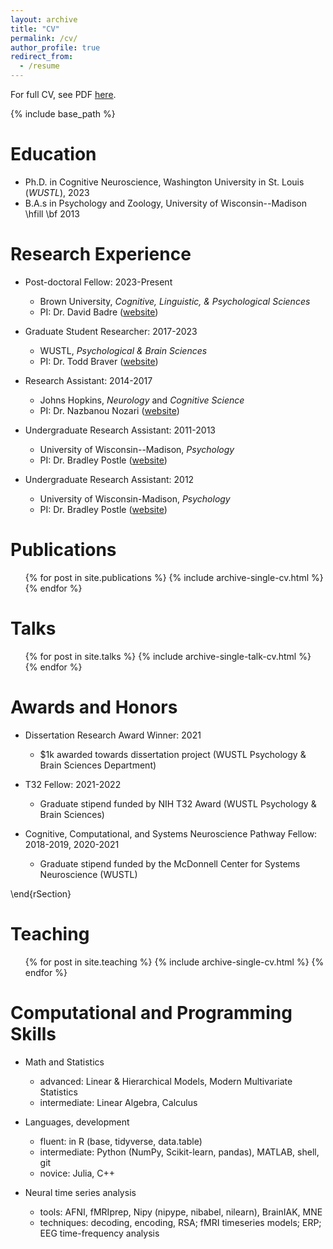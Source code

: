 ```yaml
---
layout: archive
title: "CV"
permalink: /cv/
author_profile: true
redirect_from:
  - /resume
---
```


For full CV, see PDF [here](/files/freund_cv.pdf).

{% include base_path %}

Education
======
* Ph.D. in Cognitive Neuroscience, Washington University in St. Louis (*WUSTL*), 2023
* B.A.s in Psychology and Zoology, University of Wisconsin--Madison \hfill \bf 2013

Research Experience
======
* Post-doctoral Fellow: 2023-Present
	* Brown University, *Cognitive, Linguistic, & Psychological Sciences*
	* PI: Dr. David Badre ([website](https://sites.brown.edu/badrelab/))

* Graduate Student Researcher: 2017-2023
  * WUSTL, *Psychological & Brain Sciences*
  * PI: Dr. Todd Braver ([website](https://sites.wustl.edu/ccplab/))

* Research Assistant: 2014-2017
	* Johns Hopkins, *Neurology* and *Cognitive Science*
	* PI: Dr. Nazbanou Nozari ([website](https://www.nozarilab.com))

* Undergraduate Research Assistant: 2011-2013
	* University of Wisconsin--Madison, *Psychology*
	* PI: Dr. Bradley Postle ([website](https://postlab.psych.wisc.edu/))

* Undergraduate Research Assistant: 2012
	* University of Wisconsin-Madison, *Psychology*
	* PI: Dr. Bradley Postle ([website](https://postlab.psych.wisc.edu/))

Publications
======
  <ul>{% for post in site.publications %}
    {% include archive-single-cv.html %}
  {% endfor %}</ul>
  
Talks
======
  <ul>{% for post in site.talks %}
    {% include archive-single-talk-cv.html %}
  {% endfor %}</ul>

Awards and Honors
====

* Dissertation Research Award Winner: 2021
	* $1k awarded towards dissertation project (WUSTL Psychology & Brain Sciences Department)
	
* T32 Fellow: 2021-2022
	* Graduate stipend funded by NIH T32 Award (WUSTL Psychology & Brain Sciences)
	
* Cognitive, Computational, and Systems Neuroscience Pathway Fellow: 2018-2019, 2020-2021
	* Graduate stipend funded by the McDonnell Center for Systems Neuroscience (WUSTL)
	
\end{rSection}


Teaching
======
  <ul>{% for post in site.teaching %}
    {% include archive-single-cv.html %}
  {% endfor %}</ul>


Computational and Programming Skills
====
* Math and Statistics
  * advanced: Linear & Hierarchical Models, Modern Multivariate Statistics
  * intermediate: Linear Algebra, Calculus

* Languages, development
  * fluent: in R (base, tidyverse, data.table)
  * intermediate: Python (NumPy, Scikit-learn, pandas), MATLAB, shell, git
  * novice: Julia, C++

* Neural time series analysis
  * tools: AFNI, fMRIprep, Nipy (nipype, nibabel, nilearn), BrainIAK, MNE
  * techniques: decoding, encoding, RSA; fMRI timeseries models; ERP; EEG time-frequency analysis

